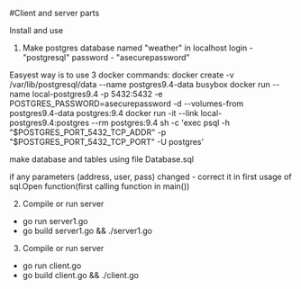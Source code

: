 #Client and server parts

Install and use


1. Make postgres database named "weather" in localhost 
login - "postgresql"
password - "asecurepassword"

Easyest way is to use 3 docker commands:
docker create -v /var/lib/postgresql/data --name postgres9.4-data busybox
docker run --name local-postgres9.4 -p 5432:5432 -e POSTGRES_PASSWORD=asecurepassword -d --volumes-from postgres9.4-data postgres:9.4
docker run -it --link local-postgres9.4:postgres --rm postgres:9.4 sh -c 'exec psql -h "$POSTGRES_PORT_5432_TCP_ADDR" -p "$POSTGRES_PORT_5432_TCP_PORT" -U postgres'

make database and tables using file Database.sql

if any parameters (address, user, pass) changed - correct it in first usage of sql.Open function(first calling function in main())

2. Compile or run server
  - go run server1.go
  - go build server1.go && ./server1.go
  
3. Compile or run server
  - go run client.go
  - go build client.go && ./client.go   



